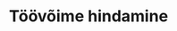 ---
title: Töövõime hindamine
title_en: Assessment of work ability
notes: "Töötukassa poolt läbiviidava töövõime hindamise statistika.\r\n\r\nAndmeid uuendatakse kord kuus. Eelmise kuu statistika avaldatakse kodulehel üldjuhul järgmise kuu 10. kuupäevaks."
notes_en: "Statistics on the assessment of working ability by the Estonian Unemployment Insurance Fund.\r\n\r\nThe data is updated once a month. Last month's statistics are usually published by the 10th of the following month."
category: 
  - Elanikkond ja ühiskond
category_en: 
  - Population and Society
resources:
  - name: Töövõime hindamised 2016 - 2020
    url: 'https://www.tootukassa.ee/sites/tootukassa.ee/files/tvh.xls'
    format: xlsx
    interactive: 'FALSE'
license: 'https://creativecommons.org/licenses/by-sa/3.0/ee/legalcode'
update_freq: 'http://purl.org/linked-data/sdmx/2009/code#freq-M'
organization: Eesti Töötukassa
maintainer_name: Eesti Töötukassa
maintainer_email: github@tootukassa.ee
maintainer_phone: 614 7386
date_issued: '14/07/2020'
date_modified: 2020/12/12
---